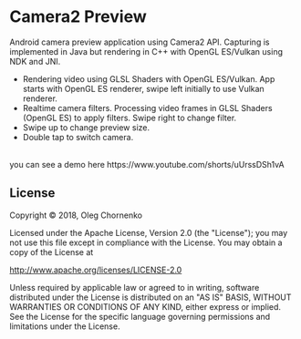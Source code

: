 # Camera2 Preview

Android camera preview application using Camera2 API. Capturing is implemented in Java but rendering
in C++ with OpenGL ES/Vulkan using NDK and JNI.

- Rendering video using GLSL Shaders with OpenGL ES/Vulkan. App starts with OpenGL ES renderer,
  swipe left initially to use Vulkan renderer.
- Realtime camera filters. Processing video frames in GLSL Shaders (OpenGL ES) to apply filters.
  Swipe right to change filter.
- Swipe up to change preview size.
- Double tap to switch camera.

<br />
you can see a demo here
https://www.youtube.com/shorts/uUrssDSh1vA
<br/>

## License

Copyright © 2018, Oleg Chornenko

Licensed under the Apache License, Version 2.0 (the "License");
you may not use this file except in compliance with the License.
You may obtain a copy of the License at

http://www.apache.org/licenses/LICENSE-2.0

Unless required by applicable law or agreed to in writing, software
distributed under the License is distributed on an "AS IS" BASIS,
WITHOUT WARRANTIES OR CONDITIONS OF ANY KIND, either express or implied.
See the License for the specific language governing permissions and
limitations under the License.
